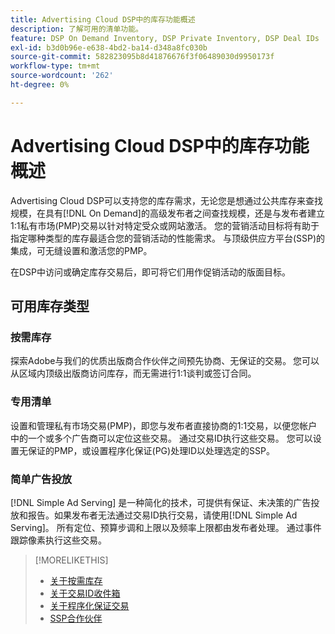 ```yaml
---
title: Advertising Cloud DSP中的库存功能概述
description: 了解可用的清单功能。
feature: DSP On Demand Inventory, DSP Private Inventory, DSP Deal IDs
exl-id: b3d0b96e-e638-4bd2-ba14-d348a8fc030b
source-git-commit: 582823095b8d41876676f3f06489030d9950173f
workflow-type: tm+mt
source-wordcount: '262'
ht-degree: 0%

---
```


# Advertising Cloud DSP中的库存功能概述

Advertising Cloud DSP可以支持您的库存需求，无论您是想通过公共库存来查找规模，在具有[!DNL On Demand]的高级发布者之间查找规模，还是与发布者建立1:1私有市场(PMP)交易以针对特定受众或网站激活。 您的营销活动目标将有助于指定哪种类型的库存最适合您的营销活动的性能需求。 与顶级供应方平台(SSP)的集成，可无缝设置和激活您的PMP。

在DSP中访问或确定库存交易后，即可将它们用作促销活动的版面目标。

## 可用库存类型

### 按需库存

探索Adobe与我们的优质出版商合作伙伴之间预先协商、无保证的交易。 您可以从区域内顶级出版商访问库存，而无需进行1:1谈判或签订合同。

### 专用清单

设置和管理私有市场交易(PMP)，即您与发布者直接协商的1:1交易，以便您帐户中的一个或多个广告商可以定位这些交易。 通过交易ID执行这些交易。 您可以设置无保证的PMP，或设置程序化保证(PG)处理ID以处理选定的SSP。

### 简单广告投放

[!DNL Simple Ad Serving] 是一种简化的技术，可提供有保证、未决策的广告投放和报告。如果发布者无法通过交易ID执行交易，请使用[!DNL Simple Ad Serving]。 所有定位、预算步调和上限以及频率上限都由发布者处理。 通过事件跟踪像素执行这些交易。

>[!MORELIKETHIS]
>
>* [关于按需库存](on-demand-inventory-about.md)
>* [关于交易ID收件箱](deal-id-inbox-about.md)
>* [关于程序化保证交易](programmatic-guaranteed-about.md)
>* [SSP合作伙伴](ssp-partners.md)

<!-- >* [About Private Inventory](private-inventory-about.md) -->
